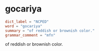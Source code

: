# gocariya

``` toml
dict_label = "NCPED"
word = "gocariya"
summary = "of reddish or brownish color."
grammar_comment = "mfn"
```

of reddish or brownish color.

